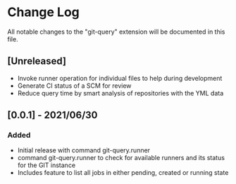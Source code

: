 # Change Log

All notable changes to the "git-query" extension will be documented in this file.

## [Unreleased]
- Invoke runner operation for individual files to help during development
- Generate CI status of a SCM for review
- Reduce query time by smart analysis of repositories with the YML data

## [0.0.1] - 2021/06/30

### Added
- Initial release with command git-query.runner
- command git-query.runner to check for available runners and its status for the GIT instance
- Includes feature to list all jobs in either pending, created or running state
